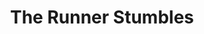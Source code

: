 ---
title: The Runner Stumbles
year: 1983
opening_date: 1983-12-02
closing_date: 1983-12-17
layout: productions
image:
image_caption:
image_credit:
playbill: 
category: 
Theatre: Theatre Jacksonville
Venue: Little Theatre
cast:
  Amos: Michael Lewis
  Father Rivard: David H. Horne, Jr.
  Erna Prindle: Claudia Lewis
  Toby Felker: Shawn Black
  Sister Rita: Ginny Chapa
  Mrs. Shandig: Cecilia Reed
  Prosecutor: Jim Ruffett
  Monsignor Nicholson: Ron Christiansen
  Louise: Jennifer Reidgreen
crew:
  Director: Ray Jensen
  Set & Lighting Design: Andrew Way
  Costume Designer: Valerie Hall
  Sound Design: Tom Young
  Technical Director: Andrew Way
  Stage Manager: Shawn O'Donnell
  Lighting Technician: 
   - Mary Sasser
   - Norm Dulaney
  Sound Technician: Tom Young
  Properties Chair: Elizabeth Turner
  Properties:
    - Derek Hansel
    - Mike Lewis
    - Chris Strickland
  Set Construction:
    - Norm Dulaney
    - Mary Sasser
    - Dave Stillson
    - Tom Young
    - Pam Jackson
    - Shawn Black
    - Mike Lewis
    - Mark Thomas
orchestra:
external_links:
---